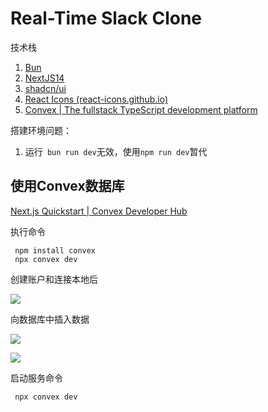 # Real-Time Slack Clone

技术栈

1. [Bun](https://bun.sh/)
2. [NextJS14](https://nextjs.org/docs/getting-started/installation)
3. [shadcn/ui](https://ui.shadcn.com/docs/installation/next)
4. [React Icons (react-icons.github.io)](https://react-icons.github.io/react-icons/)
5. [Convex | The fullstack TypeScript development platform](https://www.convex.dev/)

搭建环境问题：

1. 运行` bun run dev`无效，使用`npm run dev`暂代

## 使用Convex数据库

[Next.js Quickstart | Convex Developer Hub](https://docs.convex.dev/quickstart/nextjs)

执行命令

```
 npm install convex
 npx convex dev
```

创建账户和连接本地后

![](D:\Codes\前端学习\16-全栈项目\real-time-slack-clone\assert\Snipaste_2024-09-18_20-17-16.png)

向数据库中插入数据

![](D:\Codes\前端学习\16-全栈项目\real-time-slack-clone\assert\Snipaste_2024-09-18_20-26-48.png)

![](D:\Codes\前端学习\16-全栈项目\real-time-slack-clone\assert\Snipaste_2024-09-18_20-25-32.png)

启动服务命令

```
 npx convex dev
```


